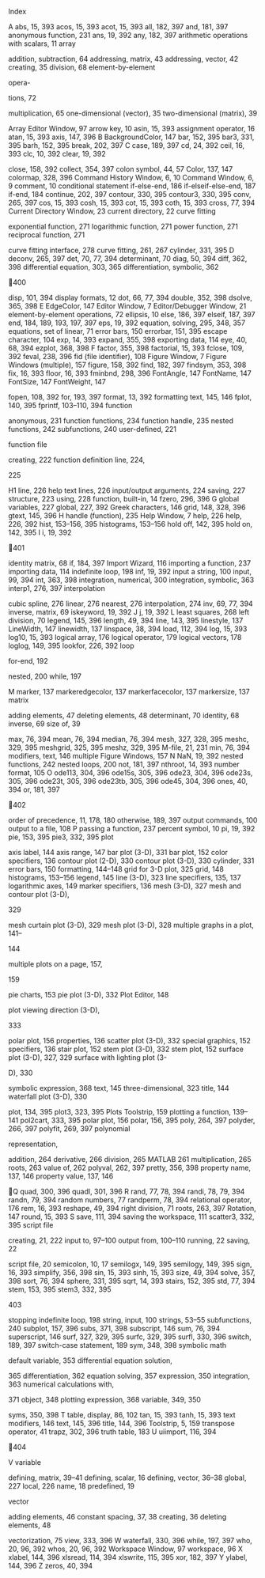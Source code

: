 Index

A
abs, 15, 393
acos, 15, 393
acot, 15, 393
all, 182, 397
and, 181, 397
anonymous function, 231
ans, 19, 392
any, 182, 397
arithmetic operations with scalars, 11
array

addition, subtraction, 64
addressing, matrix, 43
addressing, vector, 42
creating, 35
division, 68
element-by-element

opera-

tions, 72

multiplication, 65
one-dimensional (vector), 35
two-dimensional (matrix), 39

Array Editor Window, 97
arrow key, 10
asin, 15, 393
assignment operator, 16
atan, 15, 393
axis, 147, 396
B
BackgroundColor, 147
bar, 152, 395
bar3, 331, 395
barh, 152, 395
break, 202, 397
C
case, 189, 397
cd, 24, 392
ceil, 16, 393
clc, 10, 392
clear, 19, 392

close, 158, 392
collect, 354, 397
colon symbol, 44, 57
Color, 137, 147
colormap, 328, 396
Command History Window, 6, 10
Command Window, 6, 9
comment, 10
conditional statement
if-else-end, 186
if-elseif-else-end, 187
if-end, 184
continue, 202, 397
contour, 330, 395
contour3, 330, 395
conv, 265, 397
cos, 15, 393
cosh, 15, 393
cot, 15, 393
coth, 15, 393
cross, 77, 394
Current Directory Window, 23
current directory, 22
curve fitting

exponential function, 271
logarithmic function, 271
power function, 271
reciprocal function, 271

curve fitting interface, 278
curve fitting, 261, 267
cylinder, 331, 395
D
deconv, 265, 397
det, 70, 77, 394
determinant, 70
diag, 50, 394
diff, 362, 398
differential equation, 303, 365
differentiation, symbolic, 362

400

disp, 101, 394
display formats, 12
dot, 66, 77, 394
double, 352, 398
dsolve, 365, 398
E
EdgeColor, 147
Editor Window, 7
Editor/Debugger Window, 21
element-by-element operations, 72
ellipsis, 10
else, 186, 397
elseif, 187, 397
end, 184, 189, 193, 197, 397
eps, 19, 392
equation, solving, 295, 348, 357
equations, set of linear, 71
error bars, 150
errorbar, 151, 395
escape character, 104
exp, 14, 393
expand, 355, 398
exporting data, 114
eye, 40, 68, 394
ezplot, 368, 398
F
factor, 355, 398
factorial, 15, 393
fclose, 109, 392
feval, 238, 396
fid (file identifier), 108
Figure Window, 7
Figure Windows (multiple), 157
figure, 158, 392
find, 182, 397
findsym, 353, 398
fix, 16, 393
floor, 16, 393
fminbnd, 298, 396
FontAngle, 147
FontName, 147
FontSize, 147
FontWeight, 147

fopen, 108, 392
for, 193, 397
format, 13, 392
formatting text, 145, 146
fplot, 140, 395
fprintf, 103–110, 394
function

anonymous, 231
function functions, 234
function handle, 235
nested functions, 242
subfunctions, 240
user-defined, 221

function file

creating, 222
function  definition  line,  224,

225

H1 line, 226
help text lines, 226
input/output arguments, 224
saving, 227
structure, 223
using, 228
function, built-in, 14
fzero, 296, 396
G
global variables, 227
global, 227, 392
Greek characters, 146
grid, 148, 328, 396
gtext, 145, 396
H
handle (function), 235
Help Window, 7
help, 226
help, 226, 392
hist, 153–156, 395
histograms, 153–156
hold off, 142, 395
hold on, 142, 395
I
i, 19, 392

401

identity matrix, 68
if, 184, 397
Import Wizard, 116
importing a function, 237
importing data, 114
indefinite loop, 198
inf, 19, 392
input a string, 100
input, 99, 394
int, 363, 398
integration, numerical, 300
integration, symbolic, 363
interp1, 276, 397
interpolation

cubic spline, 276
linear, 276
nearest, 276
interpolation, 274
inv, 69, 77, 394
inverse, matrix, 69
iskeyword, 19, 392
J
j, 19, 392
L
least squares, 268
left division, 70
legend, 145, 396
length, 49, 394
line, 143, 395
linestyle, 137
LineWidth, 147
linewidth, 137
linspace, 38, 394
load, 112, 394
log, 15, 393
log10, 15, 393
logical array, 176
logical operator, 179
logical vectors, 178
loglog, 149, 395
lookfor, 226, 392
loop

for-end, 192

nested, 200
while, 197

M
marker, 137
markeredgecolor, 137
markerfacecolor, 137
markersize, 137
matrix

adding elements, 47
deleting elements, 48
determinant, 70
identity, 68
inverse, 69
size of, 39

max, 76, 394
mean, 76, 394
median, 76, 394
mesh, 327, 328, 395
meshc, 329, 395
meshgrid, 325, 395
meshz, 329, 395
M-file, 21, 231
min, 76, 394
modifiers, text, 146
multiple Figure Windows, 157
N
NaN, 19, 392
nested functions, 242
nested loops, 200
not, 181, 397
nthroot, 14, 393
number format, 105
O
ode113, 304, 396
ode15s, 305, 396
ode23, 304, 396
ode23s, 305, 396
ode23t, 305, 396
ode23tb, 305, 396
ode45, 304, 396
ones, 40, 394
or, 181, 397

402

order of precedence, 11, 178, 180
otherwise, 189, 397
output commands, 100
output to a file, 108
P
passing a function, 237
percent symbol, 10
pi, 19, 392
pie, 153, 395
pie3, 332, 395
plot

axis label, 144
axis range, 147
bar plot (3-D), 331
bar plot, 152
color specifiers, 136
contour plot (2-D), 330
contour plot (3-D), 330
cylinder, 331
error bars, 150
formatting, 144–148
grid for 3-D plot, 325
grid, 148
histograms, 153–156
legend, 145
line (3-D), 323
line specifiers, 135, 137
logarithmic axes, 149
marker specifiers, 136
mesh (3-D), 327
mesh and contour plot (3-D),

329

mesh curtain plot (3-D), 329
mesh plot (3-D), 328
multiple graphs in a plot, 141–

144

multiple plots on a page, 157,

159

pie charts, 153
pie plot (3-D), 332
Plot Editor, 148

plot  viewing  direction  (3-D),

333

polar plot, 156
properties, 136
scatter plot (3-D), 332
special graphics, 152
specifiers, 136
stair plot, 152
stem plot (3-D), 332
stem plot, 152
surface plot (3-D), 327, 329
surface  with  lighting  plot  (3-

D), 330

symbolic expression, 368
text, 145
three-dimensional, 323
title, 144
waterfall plot (3-D), 330

plot, 134, 395
plot3, 323, 395
Plots Toolstrip, 159
plotting a function, 139–141
pol2cart, 333, 395
polar plot, 156
polar, 156, 395
poly, 264, 397
polyder, 266, 397
polyfit, 269, 397
polynomial

representation,

addition, 264
derivative, 266
division, 265
MATLAB
261
multiplication, 265
roots, 263
value of, 262
polyval, 262, 397
pretty, 356, 398
property name, 137, 146
property value, 137, 146

Q
quad, 300, 396
quadl, 301, 396
R
rand, 77, 78, 394
randi, 78, 79, 394
randn, 79, 394
random numbers, 77
randperm, 78, 394
relational operator, 176
rem, 16, 393
reshape, 49, 394
right division, 71
roots, 263, 397
Rotation, 147
round, 15, 393
S
save, 111, 394
saving the workspace, 111
scatter3, 332, 395
script file

creating, 21, 222
input to, 97–100
output from, 100–110
running, 22
saving, 22

script file, 20
semicolon, 10, 17
semilogx, 149, 395
semilogy, 149, 395
sign, 16, 393
simplify, 356, 398
sin, 15, 393
sinh, 15, 393
size, 49, 394
solve, 357, 398
sort, 76, 394
sphere, 331, 395
sqrt, 14, 393
stairs, 152, 395
std, 77, 394
stem, 153, 395
stem3, 332, 395

403

stopping indefinite loop, 198
string, input, 100
strings, 53–55
subfunctions, 240
subplot, 157, 396
subs, 371, 398
subscript, 146
sum, 76, 394
superscript, 146
surf, 327, 329, 395
surfc, 329, 395
surfl, 330, 396
switch, 189, 397
switch-case statement, 189
sym, 348, 398
symbolic math

default variable, 353
differential equation solution,

365
differentiation, 362
equation solving, 357
expression, 350
integration, 363
numerical  calculations  with,

371
object, 348
plotting expression, 368
variable, 349, 350

syms, 350, 398
T
table, display, 86, 102
tan, 15, 393
tanh, 15, 393
text modifiers, 146
text, 145, 396
title, 144, 396
Toolstrip, 5, 159
transpose operator, 41
trapz, 302, 396
truth table, 183
U
uiimport, 116, 394

404

V
variable

defining, matrix, 39–41
defining, scalar, 16
defining, vector, 36–38
global, 227
local, 226
name, 18
predefined, 19

vector

adding elements, 46
constant spacing, 37, 38
creating, 36
deleting elements, 48

vectorization, 75
view, 333, 396
W
waterfall, 330, 396
while, 197, 397
who, 20, 96, 392
whos, 20, 96, 392
Workspace Window, 97
workspace, 96
X
xlabel, 144, 396
xlsread, 114, 394
xlswrite, 115, 395
xor, 182, 397
Y
ylabel, 144, 396
Z
zeros, 40, 394

